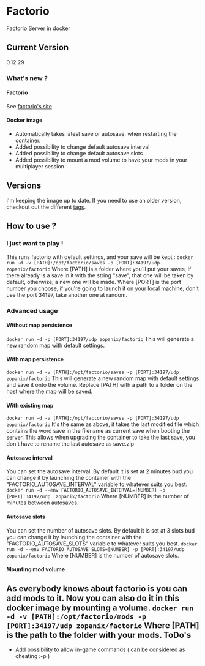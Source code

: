 Factorio
===== 
Factorio Server in docker

Current Version
-----
0.12.29
### What's new ?
#### Factorio
See [factorio's site](http://www.factorio.com)
#### Docker image
* Automatically takes latest save or autosave. when restarting the container.
* Added possibility to change default autosave interval
* Added possibility to change default autosave slots
* Added possibility to mount a mod volume to have your mods in your multiplayer session

Versions
-----
I'm keeping the image up to date. If you need to use an older version, checkout out the different [tags](https://hub.docker.com/r/zopanix/factorio/tags/).

How to use ?
-----
### I just want to play !
This runs factorio with default settings, and your save will be kept :
`docker run -d -v [PATH]:/opt/factorio/saves -p [PORT]:34197/udp zopanix/factorio`
Where [PATH] is a folder where you'll put your saves, if there already is a save in it with the string "save", that one will be taken by default, otherwize, a new one will be made.
Where [PORT] is the port number you choose, if you're going to launch it on your local machine, don't use the port 34197, take another one at random.
### Advanced usage
#### Without map persistence
`docker run -d -p [PORT]:34197/udp zopanix/factorio`
This will generate a new random map with default settings.
#### With map persistence
`docker run -d -v [PATH]:/opt/factorio/saves -p [PORT]:34197/udp zopanix/factorio`
This will generate a new random map with default settings and save it onto the volume.
Replace [PATH] with a path to a folder on the host where the map will be saved.
#### With existing map
`docker run -d -v [PATH]:/opt/factorio/saves -p [PORT]:34197/udp zopanix/factorio`
It's the same as above, it takes the last modified file which contains the word save in the filename as current save when booting the server. This allows when upgrading the container to take the last save, you don't have to rename the last autosave as save.zip
#### Autosave interval
You can set the autosave interval. By default it is set at 2 minutes bud you can change it by launching the container with the "FACTORIO_AUTOSAVE_INTERVAL" variable to whatever suits you best.
`docker run -d --env FACTORIO_AUTOSAVE_INTERVAL=[NUMBER] -p [PORT]:34197/udp  zopanix/factorio`
Where [NUMBER] is the number of minutes between autosaves. 
#### Autosave slots
You can set the number of autosave slots. By default it is set at 3 slots bud you can change it by launching the container with the "FACTORIO_AUTOSAVE_SLOTS" variable to whatever suits you best.
`docker run -d --env FACTORIO_AUTOSAVE_SLOTS=[NUMBER] -p [PORT]:34197/udp  zopanix/factorio`
Where [NUMBER] is the number of autosave slots.  
#### Mounting mod volume
As everybody knows about factorio is you can add mods to it. Now you can also do it in this docker image by mounting a volume.
`docker run -d -v [PATH]:/opt/factorio/mods -p [PORT]:34197/udp zopanix/factorio`
Where [PATH] is the path to the folder with your mods.
ToDo's
-----
* Add possibility to allow in-game commands ( can be considered as cheating :-p )
